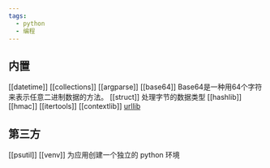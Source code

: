 ```yaml
---
tags:
  - python
  - 编程
---
```

## 内置
[[datetime]]
[[collections]]
[[argparse]]
[[base64]] Base64是一种用64个字符来表示任意二进制数据的方法。
[[struct]] 处理字节的数据类型
[[hashlib]]
[[hmac]]
[[itertools]]
[[contextlib]]
[urllib](urllib.md)
## 第三方
[[psutil]]
[[venv]] 为应用创建一个独立的 python 环境
